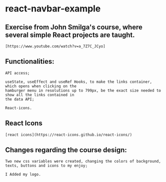 # react-navbar-example





## Exercise from John Smilga's course, where several simple React projects are taught.
    [https://www.youtube.com/watch?v=a_7Z7C_JCyo]


## Functionalities:

    API access;

    useState, useEffect and useRef Hooks, to make the links container, which opens when clicking on the 
    hamburger menu in resolutions up to 799px, be the exact size needed to show all the links contained in
    the data API;
    
    React-icons.
    
## React Icons

    [react icons](https://react-icons.github.io/react-icons/)


## Changes regarding the course design:

    Two new css variables were created, changing the colors of background, texts, buttons and icons to my enjoy;

    I Added my logo.

